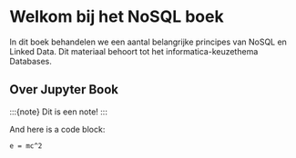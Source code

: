# Welkom bij het NoSQL boek

In dit boek behandelen we een aantal belangrijke principes van NoSQL en Linked Data.
Dit materiaal behoort tot het informatica-keuzethema Databases.


## Over Jupyter Book

:::{note}
Dit is een note!
:::

And here is a code block:

```
e = mc^2
```

